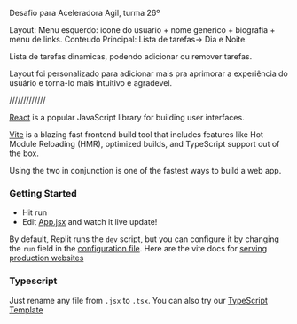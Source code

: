 Desafio para Aceleradora Agil, turma 26º

Layout:
Menu esquerdo: icone do usuario + nome generico + biografia + menu de links.
Conteudo Principal: Lista de tarefas-> Dia e Noite.

Lista de tarefas dinamicas, podendo adicionar ou remover tarefas.

Layout foi personalizado para adicionar mais pra aprimorar a experiência do usuário e torna-lo mais intuitivo e agradevel.

/////////////

[React](https://reactjs.org/) is a popular JavaScript library for building user interfaces.

[Vite](https://vitejs.dev/) is a blazing fast frontend build tool that includes features like Hot Module Reloading (HMR), optimized builds, and TypeScript support out of the box.

Using the two in conjunction is one of the fastest ways to build a web app.

### Getting Started
- Hit run
- Edit [App.jsx](#src/App.jsx) and watch it live update!

By default, Replit runs the `dev` script, but you can configure it by changing the `run` field in the [configuration file](#.replit). Here are the vite docs for [serving production websites](https://vitejs.dev/guide/build.html)

### Typescript

Just rename any file from `.jsx` to `.tsx`. You can also try our [TypeScript Template](https://replit.com/@replit/React-TypeScript)
